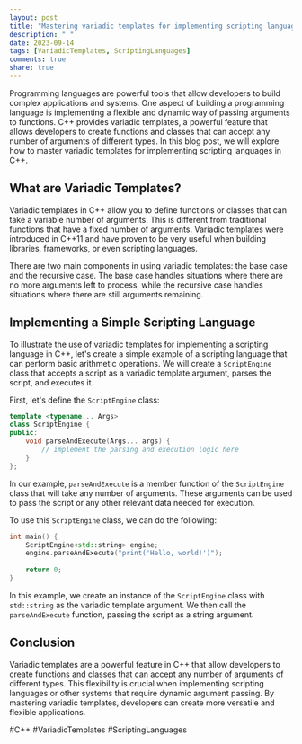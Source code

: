 ```yaml
---
layout: post
title: "Mastering variadic templates for implementing scripting languages in C++"
description: " "
date: 2023-09-14
tags: [VariadicTemplates, ScriptingLanguages]
comments: true
share: true
---
```


Programming languages are powerful tools that allow developers to build complex applications and systems. One aspect of building a programming language is implementing a flexible and dynamic way of passing arguments to functions. C++ provides variadic templates, a powerful feature that allows developers to create functions and classes that can accept any number of arguments of different types. In this blog post, we will explore how to master variadic templates for implementing scripting languages in C++.

## What are Variadic Templates?

Variadic templates in C++ allow you to define functions or classes that can take a variable number of arguments. This is different from traditional functions that have a fixed number of arguments. Variadic templates were introduced in C++11 and have proven to be very useful when building libraries, frameworks, or even scripting languages.

There are two main components in using variadic templates: the base case and the recursive case. The base case handles situations where there are no more arguments left to process, while the recursive case handles situations where there are still arguments remaining.

## Implementing a Simple Scripting Language

To illustrate the use of variadic templates for implementing a scripting language in C++, let's create a simple example of a scripting language that can perform basic arithmetic operations. We will create a `ScriptEngine` class that accepts a script as a variadic template argument, parses the script, and executes it.

First, let's define the `ScriptEngine` class:

```cpp
template <typename... Args>
class ScriptEngine {
public:
    void parseAndExecute(Args... args) {
        // implement the parsing and execution logic here
    }
};
```

In our example, `parseAndExecute` is a member function of the `ScriptEngine` class that will take any number of arguments. These arguments can be used to pass the script or any other relevant data needed for execution.

To use this `ScriptEngine` class, we can do the following:

```cpp
int main() {
    ScriptEngine<std::string> engine;
    engine.parseAndExecute("print('Hello, world!')");
    
    return 0;
}
```

In this example, we create an instance of the `ScriptEngine` class with `std::string` as the variadic template argument. We then call the `parseAndExecute` function, passing the script as a string argument.

## Conclusion

Variadic templates are a powerful feature in C++ that allow developers to create functions and classes that can accept any number of arguments of different types. This flexibility is crucial when implementing scripting languages or other systems that require dynamic argument passing. By mastering variadic templates, developers can create more versatile and flexible applications.

#C++ #VariadicTemplates #ScriptingLanguages